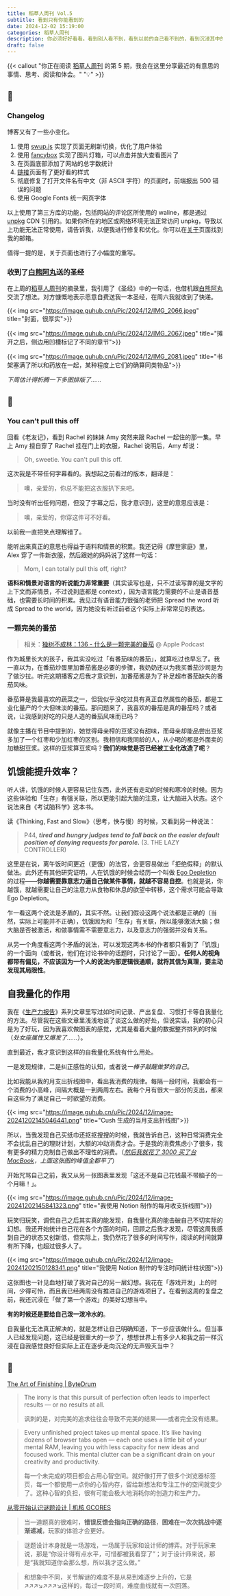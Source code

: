 ```yaml
---
title: 稻草人周刊 Vol.5
subtitle: 看到只有你能看到的
date: 2024-12-02 15:19:00
categories: 稻草人周刊
description: 你必须好好看看。看到别人看不到，看到以前的自己看不到的，看到沉浸其中的他们看不到的，看到只有你能看到的
draft: false
---
```


{{< callout "你正在阅读 [稻草人周刊](/categories/稻草人周刊/) 的第 5 期，我会在这里分享最近的有意思的事情、思考、阅读和体会。" "💡" >}}

<!--more-->

## 🏃

### Changelog

博客又有了一些小变化。

1. 使用 [swup.js](https://swup.js.org/) 实现了页面无刷新切换，优化了用户体验
2. 使用 [fancybox](https://fancyapps.com/fancybox/) 实现了图片灯箱，可以点击并放大查看图片了
3. 在页面底部添加了网站的总字数统计
4. [链接](/links)页面有了更好看的样式
5. 彻底修复了打开文件名有中文（非 ASCII 字符）的页面时，前端报出 500 错误的问题
6. 使用 Google Fonts 统一网页字体

以上使用了第三方库的功能，包括网站的评论区所使用的 waline，都是通过 [unpkg](https://unpkg.com/) CDN 引用的。如果你所在的地区或网络环境无法正常访问 unpkg，导致以上功能无法正常使用，请告诉我，以便我进行修复和优化。你可以在[关于](/about)页面找到我的邮箱。

值得一提的是，关于页面也进行了小幅度的重写。

### 收到了[白熊阿丸](https://bxaw.name)送的圣经

在上周的[稻草人周刊](/posts/稻草人周刊-vol-4/)的摘录里，我引用了《圣经》中的一句话，也借机跟[白熊阿丸](https://bxaw.name)交流了想法。对方慷慨地表示愿意自费送我一本圣经，在周六我就收到了快递。

{{< img src="https://image.guhub.cn/uPic/2024/12/IMG_2066.jpeg" title="封面，很厚实">}}

{{< img src="https://image.guhub.cn/uPic/2024/12/IMG_2067.jpeg" title="摊开之后，侧边用凹槽标记了不同的章节">}}

{{< img src="https://image.guhub.cn/uPic/2024/12/IMG_2081.jpeg" title="书架塞满了所以和药放在一起，某种程度上它们的确算同类物品">}}

*下周估计得折腾一下多图排版了……*

## 🤔

### You can’t pull this off

回看《老友记》，看到 Rachel 的妹妹 Amy 突然来跟 Rachel 一起住的那一集。早上 Amy 擅自穿了 Rachel 挂在门上的衣服，Rachel 说明后，Amy 却说：

> Oh, sweetie. You can't pull this off.

这次我是不带任何字幕看的。我想起之前看过的版本，翻译是：

> 噢，亲爱的，你总不能把这衣服扒下来吧。

当时没有听出任何问题，但没了字幕之后，我才意识到，这里的意思应该是：

> 噢，亲爱的，你穿这件可不好看。

以前我一直把笑点理解错了。

能听出来真正的意思也得益于语料和情景的积累。我还记得《摩登家庭》里，Alex 穿了一件新衣服，然后跟她的妈妈说了这样一句话：

> Mom, I can totally pull this off, right?

**语料和情景对语言的听说能力非常重要**（其实读写也是，只不过读写靠的是文字的上下文而非情景，不过说到底都是 context），因为语言能力需要的不止是语音基础，也需要长时间的积累。我见过有语音能力很强的老师把 Spread the word 听成 Spread to the world，因为她没有听过前者这个实际上非常常见的表达。

### 一颗完美的番茄

> 相关：[独树不成林：136 - 什么是一颗完美的番茄](https://podcasts.apple.com/cn/podcast/136-%E4%BB%80%E4%B9%88%E6%98%AF%E4%B8%80%E9%A2%97%E5%AE%8C%E7%BE%8E%E7%9A%84%E7%95%AA%E8%8C%84/id1711052890?i=1000677572771) @ Apple Podcast

作为城里长大的孩子，我其实没吃过「有番茄味的番茄」，就算吃过也早忘了。我一直以为，在番茄炒蛋里加番茄酱是必要的步骤，我奶奶还以为我买番茄沙司是为了做沙拉。听完这期播客之后我才意识到，加番茄酱是为了补足超市番茄缺失的番茄风味。

番茄算是我最喜欢的蔬菜之一，但我似乎没吃过具有真正自然属性的番茄，都是工业化量产的个大但味淡的番茄。那问题来了，我喜欢的番茄是真的番茄吗？或者说，让我感到好吃的只是人造的番茄风味而已吗？

就像主播在节目中提到的，她觉得母亲榨的豆浆没有甜味，而母亲却能品尝出豆浆多加了一个红枣和少加红枣的区别。我相信和我同龄的人，从小喝的都是外面卖的加糖甜豆浆。这样的豆浆算豆浆吗？**我们的味觉是否已经被工业化改造了呢**？

## 饥饿能提升效率？

听人讲，饥饿的时候人更容易记住东西，此外还有走动的时候和寒冷的时候。因为这些体验和「生存」有强关联，所以更能引起大脑的注意，让大脑进入状态。这个说法来自《考试脑科学》这本书。

读《Thinking, Fast and Slow》（思考，快与慢）的时候，又看到另一种说法：

>  P44, ***tired and hungry judges tend to fall back on the easier default position of denying requests for parole.*** (3. THE LAZY CONTROLLER)

这里是在说，离午饭时间更近（更饿）的法官，会更容易做出「拒绝假释」的默认做法。此外还有其他研究证明，人在饥饿的时候会经历一个叫做 [Ego Depletion](https://en.wikipedia.org/wiki/Ego_depletion) 的过程——**你越需要靠意志力逼自己做某件事情，就越不容易自控**。也就是说，你越饿，就越需要让自己的注意力从食物和休息的欲望中转移，这个需求可能会导致 Ego Depletion。

乍一看这两个说法是矛盾的，其实不然。让我们假设这两个说法都是正确的（当然，实际上可能并不正确），饥饿因为和「生存」有关联，所以能够激活大脑；但大脑是否被激活，和做事情需不需要意志力，以及意志力的强弱并没有关系。

从另一个角度看这两个矛盾的说法，可以发现这两本书的作者都只看到了「饥饿」的一个面向（或者说，他们在讨论书中的话题时，只讨论了一面）。**任何人的视角都带有偏见，不应该因为一个人的说法内部逻辑很通顺，就将其信为真理，要主动发现其局限性**。

## 自我量化的作用

我在《[生产力报告](/categories/生产力报告/)》系列文章里写过如时间记录、产出复盘、习惯打卡等自我量化的方法。尽管我在这些文章里浅浅地谈了谈这么做的好处，但说实话，我的初心只是为了好玩，因为我喜欢做图表的感觉，尤其是看着大量的数据整齐排列的时候（*处女座属性又爆发了……*）。

直到最近，我才意识到这样的自我量化系统有什么用处。

一是发现规律，二是纠正感性的认知，或者说*一棒子敲醒做梦的自己*。

比如我能从我的月支出折线图中，看出我消费的规律。每隔一段时间，我都会有一个消费的小高峰，间隔大概是一到两周左右。我每个月有很大一部分的支出，都来自这些为了满足自己一时欲望的消费。

{{< img src="https://image.guhub.cn/uPic/2024/12/image-20241202145046441.png" title="Cush 生成的当月支出折线图">}}

所以，当我发现自己买纸巾还抠抠搜搜的时候，我就告诉自己，这种日常消费完全不会扰乱自己的理财计划，大额的冲动消费才会。于是我的消费焦虑小了很多，我有更多的精力克制自己做出不理性的消费。（*[然后我就花了 3000 买了台 MacBook](https://www.geedea.pro/posts/苹果产品和猫/)，上面这张图的峰值全都平了*）

开始咒骂自己之前，我又从另一张图表里发现「这还不是自己花钱最不带脑子的一个月嘛！」。

{{< img src="https://image.guhub.cn/uPic/2024/12/image-20241202145841323.png" title="我使用 Notion 制作的每月收支折线图">}}

玩笑归玩笑，调侃自己之后其实真的能发现，自我量化真的能击破自己不切实际的幻想。我还开始统计自己花在各个方面的时间，回顾之后我才发现，尽管这周我感到自己的状态又创新低，但实际上，我仍然花了很多的时间写作，阅读的时间就算有所下降，也超过很多人了。

{{< img src="https://image.guhub.cn/uPic/2024/12/image-20241202150128341.png" title="我使用 Notion 制作的专注时间统计柱状图">}}

这张图也一针见血地打破了我对自己的另一层幻想。我花在「游戏开发」上的时间，少得可怜，而且我已经两周没有推进自己的游戏项目了。在看到这周的复盘之前，我还沉浸在「做了第一个游戏」的美好幻想当中。

**有的时候还是要给自己泼一泼冷水的**。

自我量化无法真正解决的，就是怎样让自己明确知道，下一步应该做什么。但当事人已经发现问题，这已经是很重大的一步了，想想世界上有多少人和我之前一样沉浸在自我感觉良好但实际上正在逐步走向沉沦的无声毁灭当中？

## 📒

[The Art of Finishing | ByteDrum](https://www.bytedrum.com/posts/art-of-finishing/)

> The irony is that this pursuit of perfection often leads to imperfect results — or no results at all.
>
> 讽刺的是，对完美的追求往往会导致不完美的结果——或者完全没有结果。

> Every unfinished project takes up mental space. It’s like having dozens of browser tabs open — each one uses a little bit of your mental RAM, leaving you with less capacity for new ideas and focused work. This mental clutter can be a significant drain on your creativity and productivity.
>
> 每一个未完成的项目都会占用心智空间。就好像打开了很多个浏览器标签页，每一个都使用一点你的心智内存，留给新想法和专注工作的空间就变少了。这种心智的负担，很有可能会极大地消耗你的创造力和生产力。

[从零开始认识谜题设计 | 机核 GCORES](https://www.gcores.com/articles/190249)

> 当一道题真的很难时，**错误反馈会指向正确的路径**，**困难在一次次挑战中逐渐递减**，玩家的体验才会更好。

> 谜题设计本身就是一场游戏，一场属于玩家和设计师的博弈。对于玩家来说，那是“你设计得有点水平，可惜都被我看穿了”；对于设计师来说，那是“我就知道你会那么想，所以我才这么做。”

> 和想象中不同，关节解谜的难度不是从易到难逐步上升的，它是↗↗↗↘↗↗↗↘这样的，每过一段时间，难度曲线就有一次回落。
